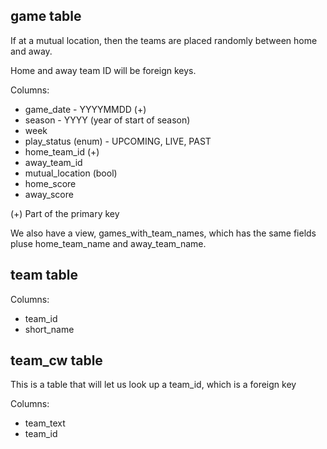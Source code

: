 game table
----------

If at a mutual location, then the teams are placed randomly between home and away.

Home and away team ID will be foreign keys.

Columns:

  * game_date - YYYYMMDD (+)
  * season - YYYY (year of start of season)
  * week
  * play_status (enum) - UPCOMING, LIVE, PAST
  * home_team_id (+)
  * away_team_id
  * mutual_location (bool)
  * home_score
  * away_score

(+) Part of the primary key

We also have a view, games_with_team_names, which has the same fields pluse home_team_name and away_team_name.

team table
----------

Columns:

  * team_id
  * short_name

team_cw table
---------------

This is a table that will let us look up a team_id, which is a foreign key

Columns:

  * team_text
  * team_id
  
